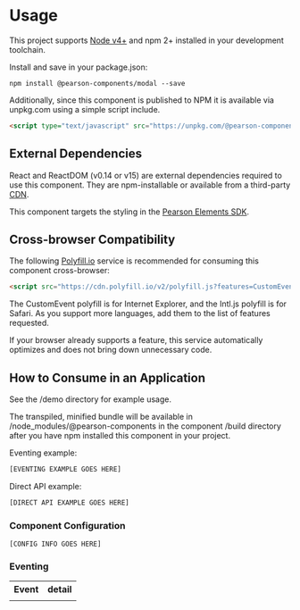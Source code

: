 # Usage

This project supports [Node v4+](https://nodejs.org) and npm 2+ installed in your development toolchain.

Install and save in your package.json:

    npm install @pearson-components/modal --save

Additionally, since this component is published to NPM it is available via unpkg.com using a simple script include.

```html
<script type="text/javascript" src="https://unpkg.com/@pearson-components/modal@1.1.1/build/dist.modal.js"></script>
```

## External Dependencies

React and ReactDOM (v0.14 or v15) are external dependencies required to use this component. They are npm-installable or
available from a third-party [CDN](https://cdnjs.com/libraries/react/).

This component targets the styling in the [Pearson Elements SDK](https://www.npmjs.com/package/pearson-elements).

## Cross-browser Compatibility

The following [Polyfill.io](https://cdn.polyfill.io/v2/docs/examples) service is recommended for consuming this
component cross-browser:

```html
<script src="https://cdn.polyfill.io/v2/polyfill.js?features=CustomEvent,Intl.~locale.en,Intl.~locale.fr"></script>
```

The CustomEvent polyfill is for Internet Explorer, and the Intl.js polyfill is for Safari. As you support more languages,
add them to the list of features requested.

If your browser already supports a feature, this service automatically optimizes and does not bring down unnecessary code.

## How to Consume in an Application

See the /demo directory for example usage.

The transpiled, minified bundle will be available in /node_modules/@pearson-components in the component
/build directory after you have npm installed this component in your project.

Eventing example:

```js
[EVENTING EXAMPLE GOES HERE]
```

Direct API example:

```js
[DIRECT API EXAMPLE GOES HERE]
```

### Component Configuration

    [CONFIG INFO GOES HERE]

### Eventing

<table>
    <tr>
        <th>Event</th><th>detail</th>
    </tr
    <tr>
        <td></td><td></td>
    </tr>
</table>

